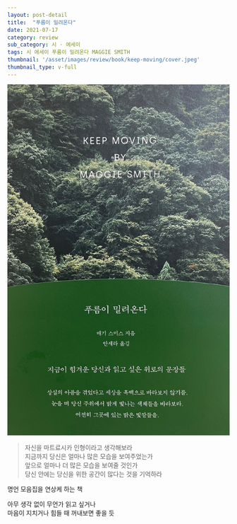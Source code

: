 ```yaml
---
layout: post-detail
title:  "푸름이 밀려온다"
date: 2021-07-17
category: review
sub_category: 시 · 에세이
tags: 시 에세이 푸름이 밀려온다 MAGGIE SMITH
thumbnail: '/asset/images/review/book/keep-moving/cover.jpeg'
thumbnail_type: v-full
---
```


<div class="thumbnail-wrapper">
    <img src="/asset/images/review/book/keep-moving/cover.jpeg" class="thumbnail" />
</div>

<div class="my-3 rating-container">
    <i class="fas fa-star"></i>
    <i class="fas fa-star"></i>
    <i class="far fa-star empty"></i>
    <i class="far fa-star empty"></i>
    <i class="far fa-star empty"></i>
</div>


> 자신을 마트료시카 인형이라고 생각해보라   
지금까지 당신은 얼마나 많은 모습을 보여주었는가   
앞으로 얼마나 더 많은 모습을 보여줄 것인가   
당신 안에는 당신을 위한 공간이 많다는 것을 기억하라


명언 모음집을 연상케 하는 책

아무 생각 없이 무언가 읽고 싶거나    
마음이 지치거나 힘들 때 
꺼내보면 좋을 듯
